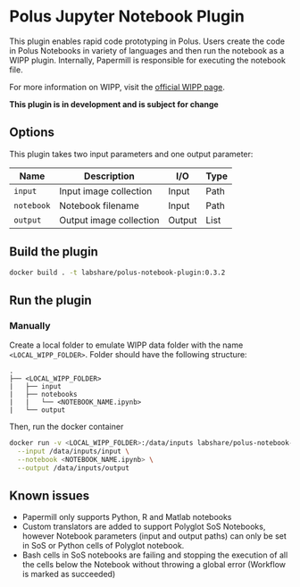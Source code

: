 # Polus Jupyter Notebook Plugin

This plugin enables rapid code prototyping in Polus. Users create the code in Polus Notebooks in variety of languages and then run the notebook as a WIPP plugin.
Internally, Papermill is responsible for executing the notebook file.

For more information on WIPP, visit the [official WIPP page](https://isg.nist.gov/deepzoomweb/software/wipp).

**This plugin is in development and is subject for change**

## Options

This plugin takes two input parameters and one output parameter:

| Name       | Description             | I/O    | Type |
|------------|-------------------------|--------|------|
| `input`    | Input image collection  | Input  | Path |
| `notebook` | Notebook filename       | Input  | Path |
| `output`   | Output image collection | Output | List |


## Build the plugin

```bash
docker build . -t labshare/polus-notebook-plugin:0.3.2
```


## Run the plugin

### Manually

Create a local folder to emulate WIPP data folder with the name `<LOCAL_WIPP_FOLDER>`. Folder should have the following structure:
```
.
├── <LOCAL_WIPP_FOLDER>
|   ├── input
|   ├── notebooks
|   |   └── <NOTEBOOK_NAME.ipynb>
|   └── output
```

Then, run the docker container 
```bash
docker run -v <LOCAL_WIPP_FOLDER>:/data/inputs labshare/polus-notebook-plugin:0.3.2 \
  --input /data/inputs/input \
  --notebook <NOTEBOOK_NAME.ipynb> \
  --output /data/inputs/output
```

## Known issues

- Papermill only supports Python, R and Matlab notebooks
- Custom translators are added to support Polyglot SoS Notebooks, however Notebook parameters (input and output paths) can only be set in SoS or Python cells of Polyglot notebook.
- Bash cells in SoS notebooks are failing and stopping the execution of all the cells below the Notebook without throwing a global error (Workflow is marked as succeeded)